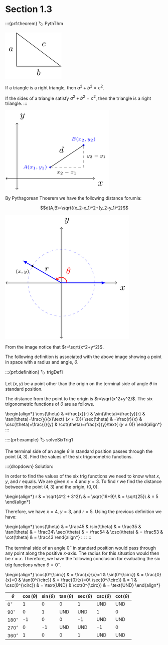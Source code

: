 # Section 1.3

:::{prf:theorem}
:label: PythThm

!['image of a right triangle labeled with a, b, and c'](images/rightTriangle.png)

If a triangle is a right triangle, then $a^2+b^2=c^2$.

If the sides of a triangle satisfy $a^2+b^2=c^2$, then the triangle is a right triangle.
:::

!['distance between two points'](images/distanceFormula.png)

By Pythagorean Thoerem we have the following distance forumla:

$$d(A,B)=\sqrt{(x_2-x_1)^2+(y_2-y_1)^2}$$

!['image of a point on the xy axis associated with radius and angle'](images/polarCoord.png)

From the image notice that $r=\sqrt{x^2+y^2}$.

The following definition is associated with the above image showing a point in space with a radius and angle, $\theta$.

:::{prf:definition}
:label: trigDef1

Let $(x,y)$ be a point other than the origin on the terminal side of angle $\theta$ in standard position.

The distance from the point to the origin is $r=\sqrt{x^2+y^2}$. The six trigonometric functions of $\theta$ are as follows.


\begin{align*}
    \cos(\theta) & =\frac{x}{r} & \sin(\theta)=\frac{y}{r} & \tan(\theta)=\frac{y}{x}\text{ ($x\ne0$)}\\
    \sec(\theta) & =\frac{r}{x} & \csc(\theta)=\frac{r}{y} & \cot(\theta)=\frac{x}{y}\text{ ($y\ne0$)}
\end{align*}
:::

::::{prf:example}
:label: solveSixTrig1

The terminal side of an angle $\theta$ in standard position passes through the point $(4,3)$. Find the values of the six trigonometric functions.

:::{dropdown} Solution:

In order to find the values of the six trig functions we need to know what $x$, $y$, and $r$ equals. We are given $x=4$ and $y=3$. To find $r$ we find the distance between the point $(4,3)$ and the origin, $(0,0)$.

\begin{align*}
    r & = \sqrt{4^2 + 3^2}\\
    & = \sqrt{16+9}\\
    & = \sqrt{25}\\
    & = 5
\end{align*}

Therefore, we have $x=4$, $y=3$, and $r=5$. Using the previous definition we have:

\begin{align*}
    \cos(\theta) & = \frac45 & \sin(\theta) & = \frac35 & \tan(\theta) & = \frac34\\
    \sec(\theta) & = \frac54 & \csc(\theta) & = \frac53 & \cot(\theta) & = \frac43
\end{align*}
:::
::::

The terminal side of an angle $0^{\circ}$ in standard position would pass through any point along the positive $x$-axis. The radius for this situation would then be $r=x$. Therefore, we have the following conclusion for evaluating the six trig functions when $\theta=0^{\circ}$.

\begin{align*}
    \cos(0^{\circ}) & = \frac{x}{x}=1 & \sin(0^{\circ}) & = \frac{0}{x}=0 & \tan(0^{\circ}) & = \frac{0}{x}=0\\
    \sec(0^{\circ}) & = 1 & \csc(0^{\circ}) & = \text{UND} & \cot(0^{\circ}) & = \text{UND}
\end{align*}

| $\theta$ | $\cos(\theta)$ | $\sin (\theta)$ | $\tan(\theta)$ | $\sec(\theta)$ | $\csc(\theta)$ | $\cot(\theta)$ |
|---| ---           | ---             | ---            | ---            | ---            | ---            |
| $0^{\circ}$ | 1 | 0 | 0 | 1 | UND | UND |
| $90^{\circ}$ | 0 | 1 | UND | UND | 1 | 0 |
| $180^{\circ}$ | -1 | 0 | 0 | -1 | UND | UND |
| $270^{\circ}$ | 0 | -1 | UND | UND | -1 | 0 |
| $360^{\circ}$ | 1 | 0 | 0 | 1 | UND | UND |